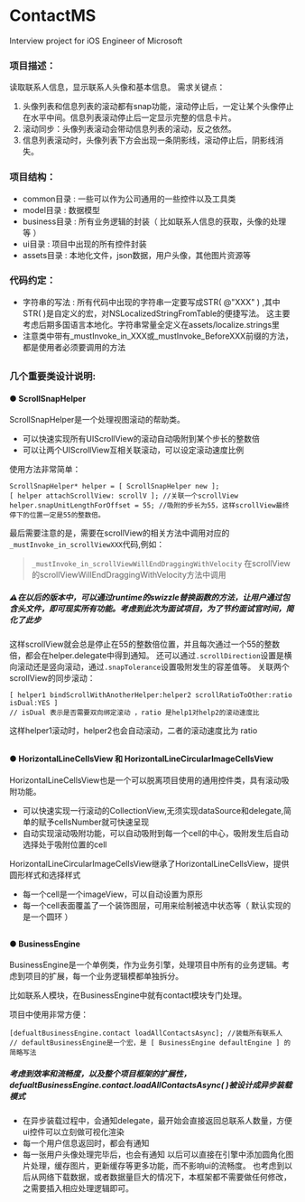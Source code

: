 # ContactMS
Interview project for iOS Engineer of Microsoft
### 项目描述：

读取联系人信息，显示联系人头像和基本信息。
需求关键点：
1. 头像列表和信息列表的滚动都有snap功能，滚动停止后，一定让某个头像停止在水平中间。信息列表滚动停止后一定显示完整的信息卡片。
2. 滚动同步：头像列表滚动会带动信息列表的滚动，反之依然。
3. 信息列表滚动时，头像列表下方会出现一条阴影线，滚动停止后，阴影线消失。
### 项目结构：

- common目录 : 一些可以作为公司通用的一些控件以及工具类
- model目录 : 数据模型
- business目录 : 所有业务逻辑的封装（ 比如联系人信息的获取，头像的处理等 ）
- ui目录 : 项目中出现的所有控件封装
- assets目录 : 本地化文件，json数据，用户头像，其他图片资源等
### 代码约定：

- 字符串的写法 : 所有代码中出现的字符串一定要写成STR( @"XXX" ) ,其中STR( )是自定义的宏，对NSLocalizedStringFromTable的便捷写法。
这主要考虑后期多国语言本地化。字符串常量全定义在assets/localize.strings里
- 注意类中带有_mustInvoke_in_XXX或_mustInvoke_BeforeXXX前缀的方法，都是使用者必须要调用的方法
## 

### 几个重要类设计说明:

#### ● ScrollSnapHelper
ScrollSnapHelper是一个处理视图滚动的帮助类。
- 可以快速实现所有UIScrollView的滚动自动吸附到某个步长的整数倍
- 可以让两个UIScrollView互相关联滚动，可以设定滚动速度比例

使用方法非常简单：
```obj-c
ScrollSnapHelper* helper = [ ScrollSnapHelper new ];
[ helper attachScrollView: scrollV ]; //关联一个scrollView
helper.snapUnitLengthForOffset = 55; //吸附的步长为55，这样scrollView最终停下的位置一定是55的整数倍。
```
最后需要注意的是，需要在scrollView的相关方法中调用对应的`_mustInvoke_in_scrollViewXXX`代码,例如：
> `_mustInvoke_in_scrollViewWillEndDraggingWithVelocity` 在scrollView的scrollViewWillEndDraggingWithVelocity方法中调用
#####  ⚠️在以后的版本中，可以通过runtime的swizzle替换函数的方法，让用户通过包含头文件，即可现实所有功能。考虑到此次为面试项目，为了节约面试官时间，简化了此步 
这样scrollView就会总是停止在55的整数倍位置，并且每次通过一个55的整数倍，都会在helper.delegate中得到通知。
还可以通过`.scrollDirection`设置是横向滚动还是竖向滚动，通过`.snapTolerance`设置吸附发生的容差值等。
关联两个scrollView的同步滚动：
```obj-c
[ helper1 bindScrollWithAnotherHelper:helper2 scrollRatioToOther:ratio isDual:YES ]
// isDual 表示是否需要双向绑定滚动 ，ratio 是help1对help2的滚动速度比
```
这样helper1滚动时，helper2也会自动滚动，二者的滚动速度比为 ratio
## 

#### ● HorizontalLineCellsView 和 HorizontalLineCircularImageCellsView
HorizontalLineCellsView也是一个可以脱离项目使用的通用控件类，具有滚动吸附功能。
- 可以快速实现一行滚动的CollectionView,无须实现dataSource和delegate,简单的赋予cellsNumber就可快速呈现
- 自动实现滚动吸附功能，可以自动吸附到每一个cell的中心，吸附发生后自动选择处于吸附位置的cell


HorizontalLineCircularImageCellsView继承了HorizontalLineCellsView，提供圆形样式和选择样式
- 每一个cell是一个imageView，可以自动设置为原形
- 每一个cell表面覆盖了一个装饰图层，可用来绘制被选中状态等（ 默认实现的是一个圆环 ）
##

#### ● BusinessEngine 
BusinessEngine是一个单例类，作为业务引擎，处理项目中所有的业务逻辑。考虑到项目的扩展，每一个业务逻辑模都单独拆分。

比如联系人模块，在BusinessEngine中就有contact模块专门处理。

项目中使用非常方便：
```obj-c
[defualtBusinessEngine.contact loadAllContactsAsync]; //装载所有联系人
// defaultBusinessEngine是一个宏，是 [ BusinessEngine defaultEngine ] 的简略写法
```
#####  考虑到效率和流畅度，以及整个项目框架的扩展性，defualtBusinessEngine.contact.loadAllContactsAsync( )被设计成异步装载模式
- 在异步装载过程中，会通知delegate，最开始会直接返回总联系人数量，方便ui控件可以立刻做可视化渲染
- 每一个用户信息返回时，都会有通知
- 每一张用户头像处理完毕后，也会有通知
以后可以直接在引擎中添加圆角化图片处理，缓存图片，更新缓存等更多功能，而不影响ui的流畅度。
也考虑到以后从网络下载数据，或者数据量巨大的情况下，本框架都不需要做任何修改，之需要插入相应处理逻辑即可。

